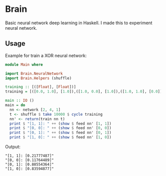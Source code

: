 # Brain

Basic neural network deep learning in Haskell. I made this to experiment neural network.

## Usage

Example for train a XOR neural network:
```Haskell
module Main where

import Brain.NeuralNetwork
import Brain.Helpers (shuffle)

training :: [([Float], [Float])]
training = [([0.0, 1.0], [1.0]),([1.0, 0.0], [1.0]),([1.0, 1.0], [0.0]),([0.0, 0.0], [0.0])]

main :: IO ()
main = do
  nn <- network [2, 4, 1]
  t <- shuffle $ take 10000 $ cycle training
  nn' <- return(train nn t)
  print $ "[1, 1]: " ++ (show $ feed nn' [1, 1])
  print $ "[0, 0]: " ++ (show $ feed nn' [0, 0])
  print $ "[0, 1]: " ++ (show $ feed nn' [0, 1])
  print $ "[1, 0]: " ++ (show $ feed nn' [1, 0])
```

Output:
```
"[1, 1]: [0.21777487]"
"[0, 0]: [0.11764489]"
"[0, 1]: [0.88554364]"
"[1, 0]: [0.83594877]"
```
